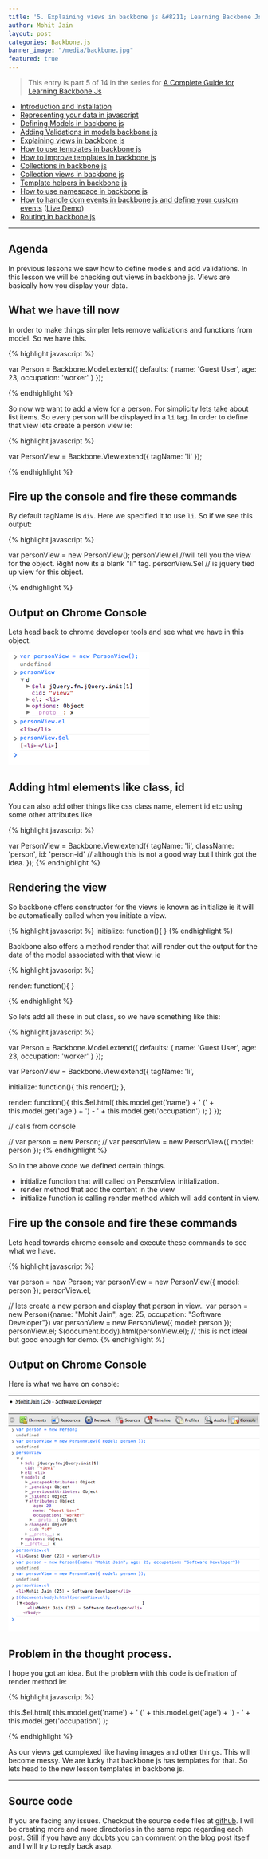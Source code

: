 ```yaml
---
title: '5. Explaining views in backbone js &#8211; Learning Backbone Js'
author: Mohit Jain
layout: post
categories: Backbone.js
banner_image: "/media/backbone.jpg"
featured: true
---
```


> This entry is part 5 of 14 in the series for [A Complete Guide for Learning Backbone Js](/2012/12/a-complete-guide-for-learning-backbone-js/)

* [Introduction and Installation](/2012/12/introduction-to-backbone-js-and-setting-up-an-working-environment)
* [Representing your data in javascript](/2012/12/2-representing-your-data-in-javascript-learning-backbone-js)
* [Defining Models in backbone js](/2012/12/3-defining-models-in-backbone-js-learning-backbone-js)
* [Adding Validations in models backbone js ](/2012/12/4-adding-validations-in-models-in-backbone-js-learning-backbone-js)
* [Explaining views in backbone js](/2012/12/5-explaining-views-in-backbone-js-learning-backbone-js)
* [How to use templates in backbone js ](/2012/12/how-to-use-templates-in-backbone-js-learning-backbone-js)
* [How to improve templates in backbone js](/2012/12/how-to-improve-templates-in-backbone-js-learning-backbone-js)
* [Collections in backbone js](/2012/12/8-collections-in-backbone-js-learning-backbone-js)
* [Collection views in backbone js ](/2012/12/9-collection-views-in-backbone-js-learning-backbone-js)
* [Template helpers in backbone js](/2012/12/template-helpers-in-backbone-js-learning-backbonejs)
* [How to use namespace in backbone js ](/2012/12/11-namespacing-in-backbone-js-learning-backbonejs)
* [How to handle dom events in backbone js and define your custom events](/2012/12/12-listening-to-dom-events-in-backbone-js-learning-backbone-js) ([Live Demo](http://listen-dom-events-backbone.herokuapp.com))
* [Routing in backbone js](/2013/01/routers-in-backbone-js-learning-backbone-js)

***

## Agenda

In previous lessons we saw how to define models and add validations. In this lesson we will be checking out views in backbone js. Views are basically how you display your data.

## What we have till now

In order to make things simpler lets remove validations and functions from model. So we have this.

{% highlight javascript %}

var Person = Backbone.Model.extend({
	defaults: {
		name: 'Guest User',
		age: 23,
		occupation: 'worker'
	}
});

{% endhighlight %}

So now we want to add a view for a person. For simplicity lets take about list items. So every person will be displayed in a `li` tag. In order to define that view lets create a person view ie:

{% highlight javascript %}

var PersonView = Backbone.View.extend({
	tagName: 'li'
});

{% endhighlight %}

## Fire up the console and fire these commands

By default tagName is `div`. Here we specified it to use `li`. So if we see this output:


{% highlight javascript %}

var personView = new PersonView();
personView.el //will tell you the view for the object. Right now its a blank "li" tag.
personView.$el // is jquery tied up view for this object.

{% endhighlight %}


## Output on Chrome Console

Lets head back to chrome developer tools and see what we have in this object.

![Define a basic view](/wp-content/uploads/2012/12/Screen-Shot-2012-12-16-at-8.53.11-PM.png?fit=283,227)

## Adding html elements like class, id

You can also add other things like css class name, element id etc using some other attributes like

{% highlight javascript %}

var PersonView = Backbone.View.extend({
	tagName: 'li',
        className: 'person',
        id: 'person-id' // although this is not a good way but I think got the idea.
});
{% endhighlight %}

## Rendering the view

So backbone offers constructor for the views ie known as initialize ie it will be automatically called when you initiate a view.

{% highlight javascript %}
initialize: function(){
}
{% endhighlight %}

Backbone also offers a method render that will render out the output for the data of the model associated with that view. ie

{% highlight javascript %}

render: function(){
}

{% endhighlight %}

<!--more-->

So lets add all these in out class, so we have something like this:

{% highlight javascript %}

var Person = Backbone.Model.extend({
	defaults: {
		name: 'Guest User',
		age: 23,
		occupation: 'worker'
	}
});

var PersonView = Backbone.View.extend({
   tagName: 'li',

   initialize: function(){
     this.render();
   },

   render: function(){
     this.$el.html( this.model.get('name') + ' (' + this.model.get('age') + ') - ' + this.model.get('occupation') );
  }
});

// calls from console

// var person = new Person;
// var personView = new PersonView({ model: person });
{% endhighlight %}

So in the above code we defined certain things.

*   initialize function that will called on PersonView initialization.
*   render method that add the content in the view
*   initialize function is calling render method which will add content in view.

## Fire up the console and fire these commands

Lets head towards chrome console and execute these commands to see what we have.

{% highlight javascript %}

var person = new Person;
var personView = new PersonView({ model: person });
personView.el;

// lets create a new person and display that person in view..
var person = new Person({name: "Mohit Jain", age: 25, occupation: "Software Developer"})
var personView = new PersonView({ model: person });
personView.el;
$(document.body).html(personView.el);  // this is not ideal but good enough for demo.
{% endhighlight %}

## Output on Chrome Console

Here is what we have on console:

![views in backbone js - console output](/wp-content/uploads/2012/12/views-in-backbone-js-console-output.png?fit=690,650)

## Problem in the thought process.

I hope you got an idea. But the problem with this code is defination of render method ie:

{% highlight javascript %}

this.$el.html( this.model.get('name') + ' (' + this.model.get('age') + ') - ' + this.model.get('occupation') );

{% endhighlight %}

As our views get complexed like having images and other things. This will become messy. We are lucky that backbone js has templates for that. So lets head to the new lesson templates in backbone js.

***

## Source code

If you are facing any issues. Checkout the source code files at [github](https://github.com/mohitjain/learning_basics_backbone "Source Code for the post"). I will be creating more and more directories in the same repo regarding each post. Still if you have any doubts you can comment on the blog post itself and I will try to reply back asap.
